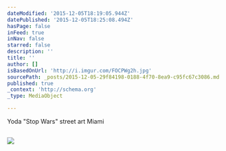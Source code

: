 ```yaml
---
dateModified: '2015-12-05T18:19:05.944Z'
datePublished: '2015-12-05T18:25:08.494Z'
hasPage: false
inFeed: true
inNav: false
starred: false
description: ''
title: ''
author: []
isBasedOnUrl: 'http://i.imgur.com/FOCPWg2h.jpg'
sourcePath: _posts/2015-12-05-29f84198-0188-4f70-8ea9-c95fc67c3086.md
published: true
_context: 'http://schema.org'
_type: MediaObject

---
```

Yoda "Stop Wars" street art Miami

<article style=""><h1></h1><p></p><img src="http://imgur.com/FOCPWg2h.jpg" /></article>